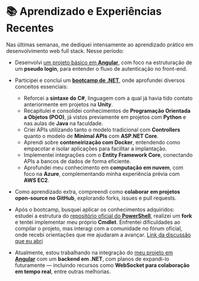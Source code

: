 # 📚 Aprendizado e Experiências Recentes

Nas últimas semanas, me dediquei intensamente ao aprendizado prático em desenvolvimento web full stack. Nesse período:

- Desenvolvi [um projeto básico em **Angular**](https://github.com/caioband/Angular-InfinityWhiteboard), com foco na estruturação de um **pseudo login**, para entender o fluxo de autenticação no front-end.

- Participei e concluí um [**bootcamp de .NET**](https://web.dio.me/track/gft-start-7-net), onde aprofundei diversos conceitos essenciais:
  - Reforcei a **sintaxe do C#**, linguagem com a qual já havia tido contato anteriormente em projetos na **Unity**.
  - Recapitulei e consolidei conhecimentos de **Programação Orientada a Objetos (POO)**, já vistos previamente em projetos com **Python** e nas aulas de **Java** na faculdade.
  - Criei APIs utilizando tanto o modelo tradicional com **Controllers** quanto o modelo de **Minimal APIs** com **ASP.NET Core**.
  - Aprendi sobre **conteneirização com Docker**, entendendo como empacotar e isolar aplicações para facilitar a implantação.
  - Implementei integrações com o **Entity Framework Core**, conectando APIs a bancos de dados de forma eficiente.
  - Aprofundei meu conhecimento em **computação em nuvem**, com foco na **Azure**, complementando minha experiência prévia com **AWS EC2**.

- Como aprendizado extra, compreendi como **colaborar em projetos open-source no GitHub**, explorando forks, issues e pull requests.

- Após o bootcamp, busquei aplicar os conhecimentos adquiridos: estudei a estrutura do [repositório oficial do **PowerShell**](https://github.com/PowerShell/PowerShell), realizei um **fork** e tentei implementar meu próprio **Cmdlet**. Enfrentei dificuldades ao compilar o projeto, mas interagi com a comunidade no fórum oficial, onde recebi orientações que me ajudaram a avançar. [Link da discussão que eu abri](https://github.com/PowerShell/PowerShell/discussions/25789)

- Atualmente, estou trabalhando na integração do [meu projeto em **Angular**](https://github.com/caioband/Angular-InfinityWhiteboard) com um **backend em .NET**, com planos de expandi-lo futuramente — incluindo recursos como **WebSocket para colaboração em tempo real**, entre outras melhorias.

